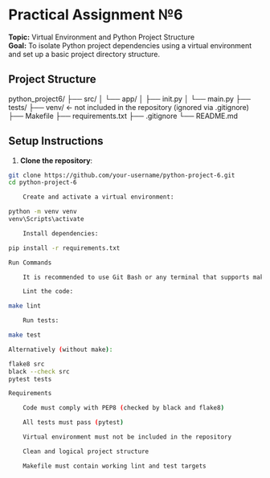# Practical Assignment №6

**Topic:** Virtual Environment and Python Project Structure  
**Goal:** To isolate Python project dependencies using a virtual environment and set up a basic project directory structure.

## Project Structure

python_project6/
├── src/
│ └── app/
│ ├── init.py
│ └── main.py
├── tests/
├── venv/ ← not included in the repository (ignored via .gitignore)
├── Makefile
├── requirements.txt
├── .gitignore
└── README.md


## Setup Instructions

1. **Clone the repository**:

```bash
git clone https://github.com/your-username/python-project-6.git
cd python-project-6

    Create and activate a virtual environment:

python -m venv venv
venv\Scripts\activate

    Install dependencies:

pip install -r requirements.txt

Run Commands

    It is recommended to use Git Bash or any terminal that supports make to run the commands below.

    Lint the code:

make lint

    Run tests:

make test

Alternatively (without make):

flake8 src
black --check src
pytest tests

Requirements

    Code must comply with PEP8 (checked by black and flake8)

    All tests must pass (pytest)

    Virtual environment must not be included in the repository

    Clean and logical project structure

    Makefile must contain working lint and test targets
